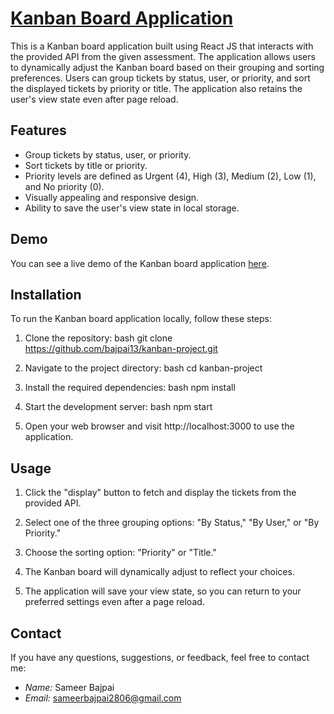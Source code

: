 # [Kanban Board Application](https://kanban-project-self.vercel.app/)

This is a Kanban board application built using React JS that interacts with the provided API from the given assessment. The application allows users to dynamically adjust the Kanban board based on their grouping and sorting preferences. Users can group tickets by status, user, or priority, and sort the displayed tickets by priority or title. The application also retains the user's view state even after page reload.

## Features

- Group tickets by status, user, or priority.
- Sort tickets by title or priority.
- Priority levels are defined as Urgent (4), High (3), Medium (2), Low (1), and No priority (0).
- Visually appealing and responsive design.
- Ability to save the user's view state in local storage.

## Demo

You can see a live demo of the Kanban board application [here](https://kanban-project-self.vercel.app/).

## Installation

To run the Kanban board application locally, follow these steps:

1. Clone the repository:
   bash
   git clone https://github.com/bajpai13/kanban-project.git
   

2. Navigate to the project directory:
    bash
    cd kanban-project
    

3. Install the required dependencies:
    bash
    npm install
    
4. Start the development server:
    bash
    npm start
    
5. Open your web browser and visit http://localhost:3000 to use the application.


## Usage

1. Click the "display" button to fetch and display the tickets from the provided API.

2. Select one of the three grouping options: "By Status," "By User," or "By Priority."

3. Choose the sorting option: "Priority" or "Title."

4. The Kanban board will dynamically adjust to reflect your choices.

5. The application will save your view state, so you can return to your preferred settings even after a page reload.




## Contact

If you have any questions, suggestions, or feedback, feel free to contact me:

- *Name:* Sameer Bajpai
- *Email:* [sameerbajpai2806@gmail.com](mailto:sameerbajpai2806@gmail.com)

